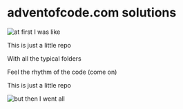adventofcode.com solutions
=======================

![at first I was like](https://i.imgur.com/fXQZFG9.gif)

This is just a little repo

With all the typical folders

Feel the rhythm of the code (come on)

This is just a little repo

![but then I went all](https://i.imgur.com/Kukno8E.gif)